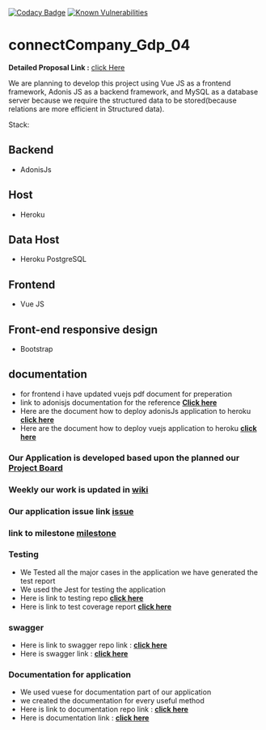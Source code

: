 [![Codacy Badge](https://app.codacy.com/project/badge/Grade/0b7ca14241c542329e8270e4442ced0a)](https://www.codacy.com/gh/saikiranreddygangidi/GDP02-ConnectCompany/dashboard?utm_source=github.com&amp;utm_medium=referral&amp;utm_content=saikiranreddygangidi/GDP02-ConnectCompany&amp;utm_campaign=Badge_Grade)
[![Known Vulnerabilities](https://snyk.io/test/github/{saikiranreddygangidi}/{GDP02-ConnectCompany}/badge.svg)](https://snyk.io/test/github/{saikiranreddygangidi}/{GDP02-ConnectCompany})




# connectCompany_Gdp_04

**Detailed Proposal Link :** [click Here]()



We are planning to develop this project using Vue JS as a frontend framework, Adonis JS as a backend framework, and MySQL as a database server because we require the structured data to be stored(because relations are more efficient in Structured data).

 Stack:
## Backend
- AdonisJs

## Host
- Heroku

## Data Host
- Heroku PostgreSQL


## Frontend
- Vue JS

## Front-end responsive design
- Bootstrap

## documentation

- for frontend i have updated vuejs pdf document for preperation
- link to adonisjs documentation for the reference **[Click here ](https://docs.adonisjs.com/guides/introduction)**
- Here are the document how to deploy adonisJs application to heroku  **[click here](https://docs.adonisjs.com/cookbooks/deploy-to-heroku)**<br>
- Here are the document how to deploy vuejs application to heroku **[click here](https://dev.to/anjolaogunmefun/deploy-vue-js-projects-to-heroku-1hb5)**

 
### Our Application is developed based upon the planned our [Project Board](https://github.com/saikiranreddygangidi/GDP02-ConnectCompany/projects/2)
### Weekly our work is updated in [wiki](https://github.com/saikiranreddygangidi/GDP02-ConnectCompany/wiki)
### Our application issue link  [issue](https://github.com/saikiranreddygangidi/GDP02-ConnectCompany/issues)
### link to milestone [milestone](https://github.com/saikiranreddygangidi/GDP02-ConnectCompany/milestones)


### Testing 
- We Tested all the major cases in the application we have generated the test report 
- We used the Jest for testing the application
- Here is link to testing repo **[click here](https://github.com/saikiranreddygangidi/jest-testcoverage-connectcompany)**
- Here is link to test coverage report **[click here](https://saikiranreddygangidi.github.io/jest-testcoverage-connectcompany/)**

### swagger
- Here is link to swagger repo link : **[click here](https://github.com/saikiranreddygangidi/swagger-github-pages)**
- Here is swagger link : **[click here](https://saikiranreddygangidi.github.io/swagger-github-pages/)**

### Documentation for application 
- We used vuese for documentation part of our application 
- we created the documentation for every useful method
- Here is link to documentation repo link : **[click here](https://github.com/saikiranreddygangidi/vuese-connectcompany)**
- Here is documentation link : **[click here](https://saikiranreddygangidi.github.io/vuese-connectcompany/#/)**

